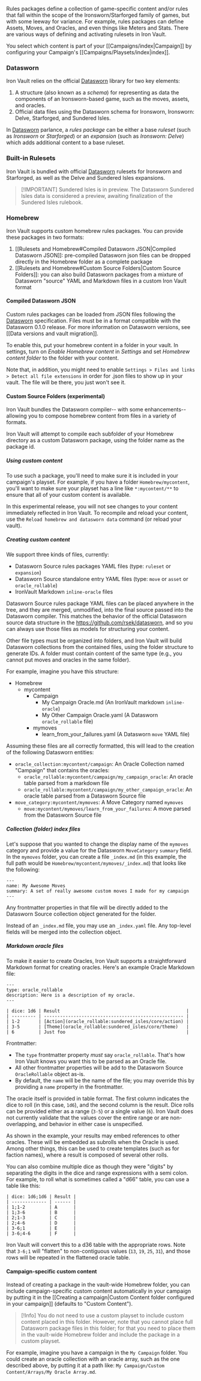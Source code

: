 Rules packages define a collection of game-specific content and/or rules that fall within the scope of the Ironsworn/Starforged family of games, but with some leeway for variance. For example, rules packages can define Assets, Moves, and Oracles, and even things like Meters and Stats. There are various ways of defining and activating rulesets in Iron Vault.

You select which content is part of your [[Campaigns/index|Campaign]] by configuring your Campaign's [[Campaigns/Playsets/index|index]].

### Datasworn

Iron Vault relies on the official [Datasworn](https://github.com/rsek/datasworn) library for two key elements:

1. A structure (also known as a _schema_) for representing as data the components of an Ironsworn-based game, such as the moves, assets, and oracles.
2. Official data files using the Datasworn schema for Ironsworn, Ironsworn: Delve, Starforged, and Sundered Isles.

In [Datasworn](https://github.com/rsek/datasworn) parlance, a _rules package_ can be either a base _ruleset_ (such as _Ironsworn_ or _Starforged_) or an _expansion_ (such as _Ironsworn: Delve_) which adds additional content to a base ruleset.

### Built-in Rulesets

Iron Vault is bundled with official [Datasworn](https://github.com/rsek/datasworn) rulesets for Ironsworn and Starforged, as well as the Delve and Sundered Isles expansions.

> [!IMPORTANT] Sundered Isles is in preview.
> The Datasworn Sundered Isles data is considered a preview, awaiting finalization of the Sundered Isles rulebook.

### Homebrew

Iron Vault supports custom homebrew rules packages. You can provide these packages in two formats:

1. [[Rulesets and Homebrew#Compiled Datasworn JSON|Compiled Datasworn JSON]]: pre-compiled Datasworn json files can be dropped directly in the Homebrew folder as a complete package
2. [[Rulesets and Homebrew#Custom Source Folders|Custom Source Folders]]: you can also build Datasworn packages from a mixture of Datasworn "source" YAML and Markdown files in a custom Iron Vault format

#### Compiled Datasworn JSON

Custom rules packages can be loaded from JSON files following the [Datasworn](https://github.com/rsek/datasworn) specification. Files must be in a format compatible with the Datasworn 0.1.0 release. For more information on Datasworn versions, see [[Data versions and vault migration]].

To enable this, put your homebrew content in a folder in your vault. In settings, turn on _Enable Homebrew content_ in _Settings_ and set _Homebrew content folder_ to the folder with your content.

Note that, in addition, you might need to enable `Settings > Files and links > Detect all file extensions` in order for .json files to show up in your vault. The file will be there, you just won't see it.

#### Custom Source Folders (experimental)

Iron Vault bundles the Datasworn compiler-- with some enhancements-- allowing you to compose homebrew content from files in a variety of formats.

Iron Vault will attempt to compile each subfolder of your Homebrew directory as a custom Datasworn package, using the folder name as the package id.
##### Using custom content

To use such a package, you'll need to make sure it is included in your campaign's playset. For example, if you have a folder `Homebrew/mycontent`, you'll want to make sure your playset has a line like `*:mycontent/**` to ensure that all of your custom content is available.

In this experimental release, you will not see changes to your content immediately reflected in Iron Vault. To recompile and reload your content, use the `Reload homebrew and datasworn data` command (or reload your vault).
##### Creating custom content

We support three kinds of files, currently:

* Datasworn Source rules packages YAML files (type: `ruleset` or `expansion`)
* Datasworn Source standalone entry YAML files (type: `move` or `asset` or `oracle_rollable`)
* IronVault Markdown `inline-oracle` files

Datasworn Source rules package YAML files can be placed anywhere in the tree, and they are merged, unmodified, into the final source passed into the Datasworn compiler. This matches the behavior of the official Datasworn source data structure in the <https://github.com/rsek/datasworn>, and so you can always use those files as models for structuring your content.

Other file types must be organized into folders, and Iron Vault will build Datasworn collections from the contained files, using the folder structure to generate IDs. A folder must contain content of the same type (e.g., you cannot put moves and oracles in the same folder).

For example, imagine you have this structure:

* Homebrew
	* mycontent
		* Campaign
			* My Campaign Oracle.md (An IronVault markdown `inline-oracle`)
			* My Other Campaign Oracle.yaml (A Datasworn `oracle_rollable` file)
		* mymoves
			* learn_from_your_failures.yaml (A Datasworn `move` YAML file)

Assuming these files are all correctly formatted, this will lead to the creation of the following Datasworn entities:

* `oracle_collection:mycontent/campaign`: An Oracle Collection named "Campaign" that contains the oracles:
	* `oracle_rollable:mycontent/campaign/my_campaign_oracle`: An oracle table parsed from a markdown file
	* `oracle_rollable:mycontent/campaign/my_other_campaign_oracle`: An oracle table parsed from a Datasworn Source file
* `move_category:mycontent/mymoves`: A Move Category named `mymoves`
	* `move:mycontent/mymoves/learn_from_your_failures`: A move parsed from the Datasworn Source file
##### Collection (folder) index files

Let's suppose that you wanted to change the display name of the `mymoves` category and provide a value for the Datasworn `MoveCategory` `summary` field. In the `mymoves` folder, you can create a file `_index.md` (in this example, the full path would be `Homebrew/mycontent/mymoves/_index.md`) that looks like the following:

```
---
name: My Awesome Moves
summary: A set of really awesome custom moves I made for my campaign
---
```

Any frontmatter properties in that file will be directly added to the Datasworn Source collection object generated for the folder.

Instead of an `_index.md` file, you may use an `_index.yaml` file. Any top-level fields will be merged into the collection object.
##### Markdown oracle files

To make it easier to create Oracles, Iron Vault supports a straightforward Markdown format for creating oracles. Here's an example Oracle Markdown file:

```
---
type: oracle_rollable
description: Here is a description of my oracle.
---

| dice: 1d6 | Result                                               |
| --------- | ---------------------------------------------------- |
| 1-2       | [Action](oracle_rollable:sundered_isles/core/action) |
| 3-5       | [Theme](oracle_rollable:sundered_isles/core/theme)   |
| 6         | Just foo                                             |
```

Frontmatter:

* The `type` frontmatter property *must* say `oracle_rollable`. That's how Iron Vault knows you want this to be parsed as an Oracle file.
* All other frontmatter properties will be add to the Datasworn Source `OracleRollable` object as-is.
* By default, the `name` will be the name of the file; you may override this by providing a `name` property in the frontmatter.

The oracle itself is provided in table format. The first column indicates the dice to roll (in this case, `1d6`), and the second column is the result. Dice rolls can be provided either as a range (`3-5`) or a single value (`6`). Iron Vault does not currently validate that the values cover the entire range or are non-overlapping, and behavior in either case is unspecified.

As shown in the example, your results may embed references to other oracles. These will be embedded as subrolls when the Oracle is used. Among other things, this can be used to create templates (such as for faction names), where a result is composed of several other rolls.

You can also combine multiple dice as though they were "digits" by separating the digits in the dice and range expressions with a semi colon. For example, to roll what is sometimes called a "d66" table, you can use a table like this:

```
| dice: 1d6;1d6 | Result |
| ------------- | ------ |
| 1;1-2         | A      |
| 1;3-6         | B      |
| 2;1-3         | C      |
| 2;4-6         | D      |
| 3-6;1         | E      |
| 3-6;4-6       | F      |
```

Iron Vault will convert this to a d36 table with the appropriate rows. Note that `3-6;1` will "flatten" to non-contiguous values (`13`, `19`, `25`, `31`), and those rows will be repeated in the flattened oracle table.

#### Campaign-specific custom content

Instead of creating a package in the vault-wide Homebrew folder, you can include campaign-specific custom content automatically in your campaign by putting it in the [[Creating a campaign|Custom Content folder configured in your campaign]] (defaults to "Custom Content").

> [!Info]
> You do not need to use a custom playset to include custom content placed in this folder. However, note that you cannot place full Datasworn package files in this folder; for that you need to place them in the vault-wide Homebrew folder and include the package in a custom playset.

For example, imagine you have a campaign in the `My Campaign` folder. You could create an oracle collection with an oracle array, such as the one described above, by putting it at a path like: `My Campaign/Custom Content/Arrays/My Oracle Array.md`.